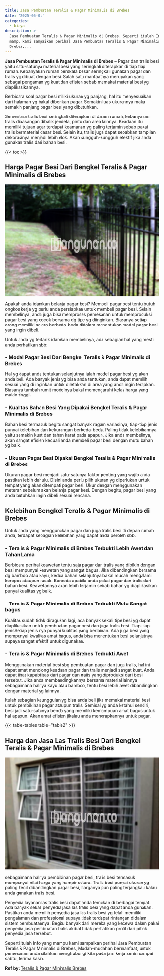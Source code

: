 ```yaml
---
title: Jasa Pembuatan Teralis & Pagar Minimalis di Brebes
date: '2025-05-01'
categories:
  - biaya
description: >-
  Jasa Pembuatan Teralis & Pagar Minimalis di Brebes. Seperti itulah Info yang
  mampu kami sampaikan perihal Jasa Pembuatan Teralis & Pagar Minimalis di
  Brebes,...
---
```


**Jasa Pembuatan Teralis & Pagar Minimalis di Brebes** – Pagar dan tralis besi yaitu satu-satunya material besi yang seringkali diterapkan di tiap tiap rumah. Kebanyakan rumah berskala besar seringkali gunakan pagar dan tralis yg dibuat dengan besi. Salah satu manfaatnya merupakan yang sebagai pengaman yg kuat dan efisien sebab memakai material besi yg diaplikasikannya.

Berbicara soal pagar besi miliki ukuran yg panjang, hal itu menyesuaikan dari halaman yg bakal diberikan pagar. Semakin luas ukurannya maka semakin panjang pagar besi yang dibutuhkan.

Sementara tralis besi seringkali diterapkan di dalam rumah, kebanyakan tralis dipasangan dibalik jendela, pintu dan area lainnya. Keadaan itu memiliki tujuan agar terdapat keamanan yg paling terjamin sebab pakai tralis bermaterial dasar besi. Selain itu, tralis juga dapat sebabkan tampilan dekorasinya menjadi lebih elok. Akan sungguh-sungguh efektif jika anda gunakan tralis dari bahan besi.

{{< toc >}}

## Harga Pagar Besi Dari Bengkel Teralis & Pagar Minimalis di Brebes

![Jasa Pembuatan Teralis & Pagar Minimalis di Brebes](/images/pagar-minimalis-murah-57.png)

Apakah anda idamkan belanja pagar besi? Membeli pagar besi tentu butuh ongkos kerja yg perlu anda persiapkan untuk membeli pagar besi. Selain membelinya, anda juga bisa memproses pemesanan untuk memproduksi pagar besi yang cocok bersama dg tipe yg diinginkan. Biasanya setiap orang memiliki selera berbeda-beda didalam menentukan model pagar besi yang ingin dibeli.

Untuk anda yg tertarik idamkan membelinya, ada sebagian hal yang mesti anda perhatikan sbb:
### \- Model Pagar Besi Dari Bengkel Teralis & Pagar Minimalis di Brebes

Hal yg dapat anda tentukan selanjutnya ialah model pagar besi yg akan anda beli. Ada banyak jenis yg bisa anda tentukan, anda dapat memilih sesuai yang di inginkan untuk diletakkan di area yang anda ingin terapkan. Biasanya tambah rumit modelnya bakal memengaruhi kelas harga yang makin tinggi.

### \- Kualitas Bahan Besi Yang Dipakai Bengkel Teralis & Pagar Minimalis di Brebes

Bahan besi termasuk begitu sangat banyak ragam variasinya, tiap-tiap jenis punyai kelebihan dan kekurangan berbeda-beda. Paling tidak kelebihannya yaitu semakin kuat dan tahan karat pada apapun. Jika anda membelinya, akan sangat efisien kecuali anda membeli pagar besi dengan mutu bahan yg baik.

### \- Ukuran Pagar Besi Dipakai Bengkel Teralis & Pagar Minimalis di Brebes

Ukuran pagar besi menjadi satu-satunya faktor penting yang wajib anda pastikan lebih dahulu. Disini anda perlu pilih ukuran yg diperlukan untuk tempat yang akan ditempati pagar besi. Ukur dengan menggunakan meteran sebelum akan belanja pagar besi. Dengan begitu, pagar besi yang anda butuhkan ingin dibeli sesuai rencana.

## Kelebihan Bengkel Teralis & Pagar Minimalis di Brebes

Untuk anda yang menggunakan pagar dan juga tralis besi di depan rumah anda, terdapat sebagian kelebihan yang dapat anda peroleh sbb.

### \- Teralis & Pagar Minimalis di Brebes Terbukti Lebih Awet dan Tahan Lama

Berbicara perihal keawetan tentu saja pagar dan tralis yang dibikin dengan besi mempunyai keawetan yang sangat bagus. Jika dibandingkan bersama dg bamboo atau kayu, kedua bahan selanjutnya bakal mudah mengalami keropos ataupun rusak. Berbeda apabila anda pakai pagar dan tralis dari bahan besi. Keawetannya akan lebih terjamin sebab bahan yg diaplikasikan punyai kualitas yg baik.

### \- Teralis & Pagar Minimalis di Brebes Terbukti Mutu Sangat bagus

Kualitas sudah tidak diragukan lagi, ada banyak sekali tipe besi yg dapat diaplikasikan untuk pembuatan pagar besi dan juga tralis besi. Tiap-tiap jenisSetiap jenis nya punyai kualitas yang berlainan. Ada juga besi yang mempunyai kwalitas amat bagus, anda bisa menentukan besi selanjutnya supaya sangat efektif untuk digunakan.

### \- Teralis & Pagar Minimalis di Brebes Terbukti Awet

Menggunakan material besi sbg pembuatan pagar dan juga tralis, hal ini dapat amat menolong keadaan pagar dan tralis menjadi sangat kuat. Anda dapat lihat kapabilitas dari pagar dan tralis yang diproduksi dari besi tersebut. Jika anda membandingkannya bersama material lainnya sebagaimana halnya kayu atau bamboo, tentu besi lebih awet dibandingkan dengan material yg lainnya.

Itulah sebagian keunggulan yg bisa anda beli jika memakai material besi untuk pembikinan pagar ataupun tralis. Semisal yg anda ketahui sendiri, besi jadi satu-satunya benda yang memiliki kemampuan amat bagus untuk hal apapun. Akan amat efisien jikalau anda menerapkannya untuk pagar.

{{< table-tables table="table2" >}}

## Harga dan Jasa Las Tralis Besi Dari Bengkel Teralis & Pagar Minimalis di Brebes

![Jasa Pembuatan Teralis & Pagar Minimalis di Brebes](/images/teralis-minimalis-murah-22.png)

sebagaimana halnya pembikinan pagar besi, tralis besi termasuk mempunyai nilai harga yang hampir setara. Tralis besi punyai ukuran yg paling kecil dibandingkan pagar besi, harganya pun paling terjangkau kalau anda gunakan tralis besi.

Penyedia layanan las tralis besi dapat anda temukan di berbagai tempat. Ada banyak sekali penyedia jasa las tralis besi yang dapat anda gunakan. Pastikan anda memilih penyedia jasa las tralis besi yg telah memiliki pengalaman dan professional supaya tidak terdapat rintangan didalam sistem pembuatannya. Begitu banyak dari mereka yang kecewa dalam pakai penyedia jasa pembuatan tralis akibat tidak perhatikan profil dari pihak penyedia jasa tersebut.

Seperti itulah Info yang mampu kami sampaikan perihal Jasa Pembuatan Teralis & Pagar Minimalis di Brebes, Mudah-mudahan bermanfaat, untuk pemesanan anda silahkan menghubungi kita pada jam kerja senin sampai sabtu, terima kasih.

**Ref by:** [Teralis & Pagar Minimalis Brebes](https://id.wikipedia.org/wiki/Teralis)

